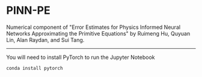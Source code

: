 # PINN-PE

Numerical component of "Error Estimates for Physics Informed Neural 
Networks Approximating the Primitive Equations" by Ruimeng Hu, Quyuan Lin, 
Alan Raydan, and Sui Tang.

---
You will need to install PyTorch to run the Jupyter Notebook
```shell script
conda install pytorch
```
